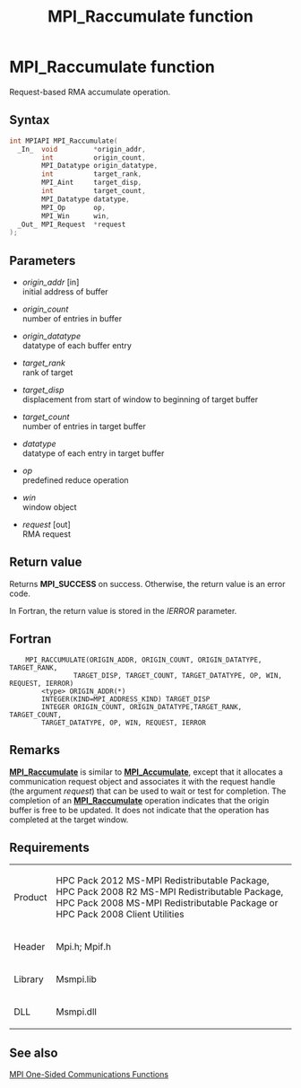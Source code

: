 ﻿---
title: MPI_Raccumulate function
TOCTitle: MPI_Raccumulate function
mtps_version: v=VS.85
f1_keywords:
- MPI_RACCUMULATE
- mpif/MPI_Raccumulate
- mpi/MPI_RACCUMULATE
dev_langs:
- C++
- C
---

# MPI\_Raccumulate function

Request-based RMA accumulate operation.

## Syntax

``` c++
int MPIAPI MPI_Raccumulate(
  _In_  void         *origin_addr,
        int          origin_count,
        MPI_Datatype origin_datatype,
        int          target_rank,
        MPI_Aint     target_disp,
        int          target_count,
        MPI_Datatype datatype,
        MPI_Op       op,
        MPI_Win      win,
  _Out_ MPI_Request  *request
);
```

## Parameters

  - *origin\_addr* \[in\]  
    initial address of buffer

  - *origin\_count*  
    number of entries in buffer

  - *origin\_datatype*  
    datatype of each buffer entry

  - *target\_rank*  
    rank of target

  - *target\_disp*  
    displacement from start of window to beginning of target buffer

  - *target\_count*  
    number of entries in target buffer

  - *datatype*  
    datatype of each entry in target buffer

  - *op*  
    predefined reduce operation

  - *win*  
    window object

  - *request* \[out\]  
    RMA request

## Return value

Returns **MPI\_SUCCESS** on success. Otherwise, the return value is an error code.

In Fortran, the return value is stored in the *IERROR* parameter.

## Fortran

``` FORTRAN
    MPI_RACCUMULATE(ORIGIN_ADDR, ORIGIN_COUNT, ORIGIN_DATATYPE, TARGET_RANK,
                TARGET_DISP, TARGET_COUNT, TARGET_DATATYPE, OP, WIN, REQUEST, IERROR)
        <type> ORIGIN_ADDR(*)
        INTEGER(KIND=MPI_ADDRESS_KIND) TARGET_DISP
        INTEGER ORIGIN_COUNT, ORIGIN_DATATYPE,TARGET_RANK, TARGET_COUNT,
        TARGET_DATATYPE, OP, WIN, REQUEST, IERROR
```

## Remarks

[**MPI\_Raccumulate**](mpi-raccumulate-function.md) is similar to [**MPI\_Accumulate**](mpi-accumulate-function.md), except that it allocates a communication request object and associates it with the request handle (the argument *request*) that can be used to wait or test for completion. The completion of an [**MPI\_Raccumulate**](mpi-raccumulate-function.md) operation indicates that the origin buffer is free to be updated. It does not indicate that the operation has completed at the target window.

## Requirements

<table>
<colgroup>
<col/>
<col/>
</colgroup>
<tbody>
<tr class="odd">
<td><p>Product</p></td>
<td><p>HPC Pack 2012 MS-MPI Redistributable Package, HPC Pack 2008 R2 MS-MPI Redistributable Package, HPC Pack 2008 MS-MPI Redistributable Package or HPC Pack 2008 Client Utilities</p></td>
</tr>
<tr class="even">
<td><p>Header</p></td>
<td>Mpi.h;
Mpif.h</td>
</tr>
<tr class="odd">
<td><p>Library</p></td>
<td>Msmpi.lib</td>
</tr>
<tr class="even">
<td><p>DLL</p></td>
<td>Msmpi.dll</td>
</tr>
</tbody>
</table>


## See also

[MPI One-Sided Communications Functions](mpi-one-sided-communications-functions.md)

